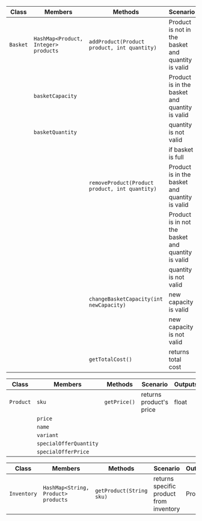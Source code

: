 | Class    | Members                              | Methods                                        | Scenario                                           | Outputs |
|----------|--------------------------------------|------------------------------------------------|----------------------------------------------------|---------|
| `Basket` | `HashMap<Product, Integer> products` | `addProduct(Product product, int quantity)`    | Product is not in the basket and quantity is valid | true    |
|          | `basketCapacity`                     |                                                | Product is in the basket and quantity is valid     | true    |
|          | `basketQuantity`                     |                                                | quantity is not valid                              | false   |
|          |                                      |                                                | if basket is full                                  | false   |
|          |                                      | `removeProduct(Product product, int quantity)` | Product is in the basket and quantity is valid     | true    |
|          |                                      |                                                | Product is in not the basket and quantity is valid | false   |
|          |                                      |                                                | quantity is not valid                              | false   |
|          |                                      | `changeBasketCapacity(int newCapacity)`        | new capacity is valid                              | true    |
|          |                                      |                                                | new capacity is not valid                          | false   |
|          |                                      | `getTotalCost()`                               | returns total cost                                 | float   |

| Class     | Members                | Methods       | Scenario                | Outputs |
|-----------|------------------------|---------------|-------------------------|---------|
| `Product` | `sku`                  | `getPrice()`  | returns product's price | float   |
|           | `price`                |               |                         |         |
|           | `name`                 |               |                         |         |
|           | `variant`              |               |                         |         |
|           | `specialOfferQuantity` |               |                         |         |
|           | `specialOfferPrice`    |               |                         |         |

| Class       | Members                             | Methods                   | Scenario                                   | Outputs  |
|-------------|-------------------------------------|---------------------------|--------------------------------------------|----------|
| `Inventory` | `HashMap<String, Product> products` | `getProduct(String sku)`  | returns specific product from inventory    | Product  |

